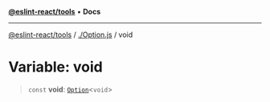 [**@eslint-react/tools**](../../README.md) • **Docs**

***

[@eslint-react/tools](../../README.md) / [./Option.js](../README.md) / void

# Variable: void

> `const` **void**: [`Option`](../type-aliases/Option.md)\<`void`\>

